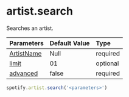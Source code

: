# artist.search
Searches an artist.

|Parameters|Default Value|Type|
|:--|:--|:--|
|[ArtistName](artist/parameters/artistName)|Null|required|
|[limit](artist/parameters/limit)|01|optional|
|[advanced](advanced)|false|required|

```js
spotify.artist.search('<parameters>')
```